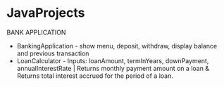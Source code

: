 # JavaProjects
BANK APPLICATION
- BankingApplication - show menu, deposit, withdraw, display balance and previous transaction
- LoanCalculator - Inputs: loanAmount, termInYears, downPayment, annualInterestRate | Returns monthly payment amount on a loan & Returns total interest accrued for the period of a loan.
